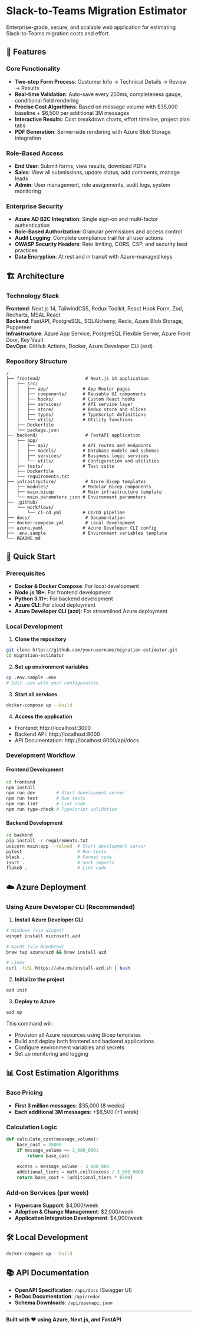 # Slack-to-Teams Migration Estimator

Enterprise-grade, secure, and scalable web application for estimating Slack-to-Teams migration costs and effort.

## 🚀 Features

### Core Functionality
- **Two-step Form Process**: Customer Info → Technical Details → Review → Results
- **Real-time Validation**: Auto-save every 250ms, completeness gauge, conditional field rendering
- **Precise Cost Algorithms**: Based on message volume with $35,000 baseline + $6,500 per additional 3M messages
- **Interactive Results**: Cost breakdown charts, effort timeline, project plan tabs
- **PDF Generation**: Server-side rendering with Azure Blob Storage integration

### Role-Based Access
- **End User**: Submit forms, view results, download PDFs
- **Sales**: View all submissions, update status, add comments, manage leads
- **Admin**: User management, role assignments, audit logs, system monitoring

### Enterprise Security
- **Azure AD B2C Integration**: Single sign-on and multi-factor authentication
- **Role-Based Authorization**: Granular permissions and access control
- **Audit Logging**: Complete compliance trail for all user actions
- **OWASP Security Headers**: Rate limiting, CORS, CSP, and security best practices
- **Data Encryption**: At rest and in transit with Azure-managed keys

## 🏗️ Architecture

### Technology Stack
**Frontend**: Next.js 14, TailwindCSS, Redux Toolkit, React Hook Form, Zod, Recharts, MSAL React  
**Backend**: FastAPI, PostgreSQL, SQLAlchemy, Redis, Azure Blob Storage, Puppeteer  
**Infrastructure**: Azure App Service, PostgreSQL Flexible Server, Azure Front Door, Key Vault  
**DevOps**: GitHub Actions, Docker, Azure Developer CLI (azd)

### Repository Structure
```
/
├── frontend/                 # Next.js 14 application
│   ├── src/
│   │   ├── app/             # App Router pages
│   │   ├── components/      # Reusable UI components
│   │   ├── hooks/           # Custom React hooks
│   │   ├── services/        # API service layer
│   │   ├── store/           # Redux store and slices
│   │   ├── types/           # TypeScript definitions
│   │   └── utils/           # Utility functions
│   ├── Dockerfile
│   └── package.json
├── backend/                  # FastAPI application
│   ├── app/
│   │   ├── api/             # API routes and endpoints
│   │   ├── models/          # Database models and schemas
│   │   ├── services/        # Business logic services
│   │   └── utils/           # Configuration and utilities
│   ├── tests/               # Test suite
│   ├── Dockerfile
│   └── requirements.txt
├── infrastructure/           # Azure Bicep templates
│   ├── modules/             # Modular Bicep components
│   ├── main.bicep           # Main infrastructure template
│   └── main.parameters.json # Environment parameters
├── .github/
│   └── workflows/
│       └── ci-cd.yml        # CI/CD pipeline
├── docs/                     # Documentation
├── docker-compose.yml        # Local development
├── azure.yaml               # Azure Developer CLI config
├── .env.sample              # Environment variables template
└── README.md
```

## 🚀 Quick Start

### Prerequisites
- **Docker & Docker Compose**: For local development
- **Node.js 18+**: For frontend development
- **Python 3.11+**: For backend development
- **Azure CLI**: For cloud deployment
- **Azure Developer CLI (azd)**: For streamlined Azure deployment

### Local Development

1. **Clone the repository**
```bash
git clone https://github.com/yourusername/migration-estimator.git
cd migration-estimator
```

2. **Set up environment variables**
```bash
cp .env.sample .env
# Edit .env with your configuration
```

3. **Start all services**
```bash
docker-compose up --build
```

4. **Access the application**
- Frontend: http://localhost:3000
- Backend API: http://localhost:8000
- API Documentation: http://localhost:8000/api/docs

### Development Workflow

#### Frontend Development
```bash
cd frontend
npm install
npm run dev        # Start development server
npm run test       # Run tests
npm run lint       # Lint code
npm run type-check # TypeScript validation
```

#### Backend Development
```bash
cd backend
pip install -r requirements.txt
uvicorn main:app --reload  # Start development server
pytest                     # Run tests
black .                    # Format code
isort .                    # Sort imports
flake8 .                   # Lint code
```

## ☁️ Azure Deployment

### Using Azure Developer CLI (Recommended)

1. **Install Azure Developer CLI**
```bash
# Windows (via winget)
winget install microsoft.azd

# macOS (via Homebrew)
brew tap azure/azd && brew install azd

# Linux
curl -fsSL https://aka.ms/install-azd.sh | bash
```

2. **Initialize the project**
```bash
azd init
```

3. **Deploy to Azure**
```bash
azd up
```

This command will:
- Provision all Azure resources using Bicep templates
- Build and deploy both frontend and backend applications
- Configure environment variables and secrets
- Set up monitoring and logging

## 📊 Cost Estimation Algorithms

### Base Pricing
- **First 3 million messages**: $35,000 (8 weeks)
- **Each additional 3M messages**: +$6,500 (+1 week)

### Calculation Logic
```python
def calculate_cost(message_volume):
    base_cost = 35000
    if message_volume <= 3_000_000:
        return base_cost
    
    excess = message_volume - 3_000_000
    additional_tiers = math.ceil(excess / 3_000_000)
    return base_cost + (additional_tiers * 6500)
```

### Add-on Services (per week)
- **Hypercare Support**: $4,000/week
- **Adoption & Change Management**: $2,000/week
- **Application Integration Development**: $4,000/week

## 🛠️ Local Development

```bash
docker-compose up --build
```

## 📚 API Documentation

- **OpenAPI Specification**: `/api/docs` (Swagger UI)
- **ReDoc Documentation**: `/api/redoc`
- **Schema Downloads**: `/api/openapi.json`

---

**Built with ❤️ using Azure, Next.js, and FastAPI**

